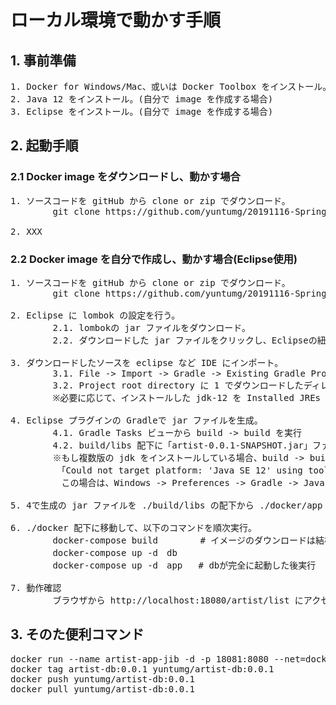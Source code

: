 # ローカル環境で動かす手順

## 1. 事前準備
<pre>
1. Docker for Windows/Mac、或いは Docker Toolbox をインストール。(必須)
2. Java 12 をインストール。(自分で image を作成する場合)
3. Eclipse をインストール。(自分で image を作成する場合)
</pre>

## 2. 起動手順
### 2.1 Docker image をダウンロードし、動かす場合
<pre>
1. ソースコードを gitHub から clone or zip でダウンロード。
        git clone https://github.com/yuntumg/20191116-SpringBootDockerSeminar.git
        
2. XXX
</pre>

### 2.2 Docker image を自分で作成し、動かす場合(Eclipse使用)
<pre>
1. ソースコードを gitHub から clone or zip でダウンロード。
        git clone https://github.com/yuntumg/20191116-SpringBootDockerSeminar.git
        
2. Eclipse に lombok の設定を行う。
        2.1. lombokの jar ファイルをダウンロード。
        2.2. ダウンロードした jar ファイルをクリックし、Eclipseの紐づけを行う。
        
3. ダウンロードしたソースを eclipse など IDE にインポート。
        3.1. File -> Import -> Gradle -> Existing Gradle Project
        3.2. Project root directory に 1 でダウンロードしたディレクトリを指定 -> Next... -> Finish
        ※必要に応じて、インストールした jdk-12 を Installed JREs に登録する。
        
4. Eclipse プラグインの Gradleで jar ファイルを生成。
        4.1. Gradle Tasks ビューから build -> build を実行
        4.2. build/libs 配下に「artist-0.0.1-SNAPSHOT.jar」ファイルが作られる。
        ※もし複数版の jdk をインストールしている場合、build -> build を実行すると以下のエラーになるかもしれません。
        　「Could not target platform: 'Java SE 12' using tool chain: 'JDK 8 (1.8)'.」
        　この場合は、Windows -> Preferences -> Gradle -> Java Home に JDK12 を指定してください。
         
5. 4で生成の jar ファイルを ./build/libs の配下から ./docker/app 配下にコピーする。

6. ./docker 配下に移動して、以下のコマンドを順次実行。
        docker-compose build        # イメージのダウンロードは結構時間かかる
        docker-compose up -d　db
        docker-compose up -d　app   # dbが完全に起動した後実行

7. 動作確認
        ブラウザから http://localhost:18080/artist/list にアクセスし、画面が表示されれば成功。
</pre>

## 3. そのた便利コマンド
<pre>
docker run --name artist-app-jib -d -p 18081:8080 --net=docker_default  artist-app-jib:0.0.1
docker tag artist-db:0.0.1 yuntumg/artist-db:0.0.1
docker push yuntumg/artist-db:0.0.1
docker pull yuntumg/artist-db:0.0.1
</pre>

